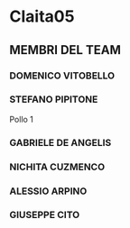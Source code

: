 # Claita05

## MEMBRI DEL TEAM 


### DOMENICO VITOBELLO 
### STEFANO PIPITONE
Pollo 1 
### GABRIELE DE ANGELIS 
### NICHITA CUZMENCO 
### ALESSIO ARPINO 
### GIUSEPPE CITO
